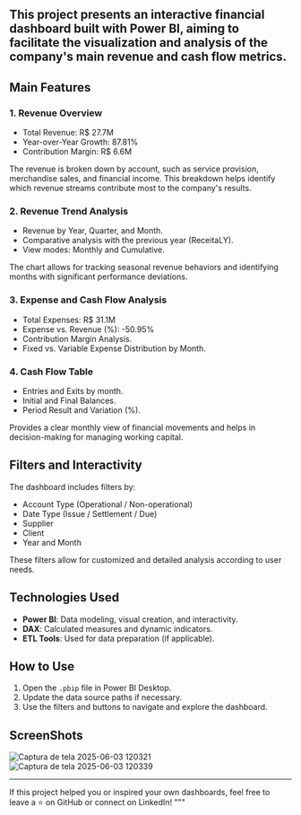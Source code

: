 This project presents an interactive financial dashboard built with Power BI, aiming to facilitate the visualization and analysis of the company's main revenue and cash flow metrics.
---
## Main Features

### 1. **Revenue Overview**
- Total Revenue: R$ 27.7M
- Year-over-Year Growth: 87.81%
- Contribution Margin: R$ 6.6M

The revenue is broken down by account, such as service provision, merchandise sales, and financial income. This breakdown helps identify which revenue streams contribute most to the company's results.

### 2. **Revenue Trend Analysis**
- Revenue by Year, Quarter, and Month.
- Comparative analysis with the previous year (ReceitaLY).
- View modes: Monthly and Cumulative.

The chart allows for tracking seasonal revenue behaviors and identifying months with significant performance deviations.

### 3. **Expense and Cash Flow Analysis**
- Total Expenses: R$ 31.1M
- Expense vs. Revenue (%): -50.95%
- Contribution Margin Analysis.
- Fixed vs. Variable Expense Distribution by Month.

### 4. **Cash Flow Table**
- Entries and Exits by month.
- Initial and Final Balances.
- Period Result and Variation (%).

Provides a clear monthly view of financial movements and helps in decision-making for managing working capital.

## Filters and Interactivity

The dashboard includes filters by:
- Account Type (Operational / Non-operational)
- Date Type (Issue / Settlement / Due)
- Supplier
- Client
- Year and Month

These filters allow for customized and detailed analysis according to user needs.

## Technologies Used

- **Power BI**: Data modeling, visual creation, and interactivity.
- **DAX**: Calculated measures and dynamic indicators.
- **ETL Tools**: Used for data preparation (if applicable).

## How to Use

1. Open the `.pbip` file in Power BI Desktop.
2. Update the data source paths if necessary.
3. Use the filters and buttons to navigate and explore the dashboard.

## ScreenShots
![Captura de tela 2025-06-03 120321](https://github.com/user-attachments/assets/00424234-c8af-466c-9cc7-760ac1a48afb)  
![Captura de tela 2025-06-03 120339](https://github.com/user-attachments/assets/2b217704-89d4-403b-b9f3-f93e58023851)

---

If this project helped you or inspired your own dashboards, feel free to leave a ⭐ on GitHub or connect on LinkedIn!
"""
